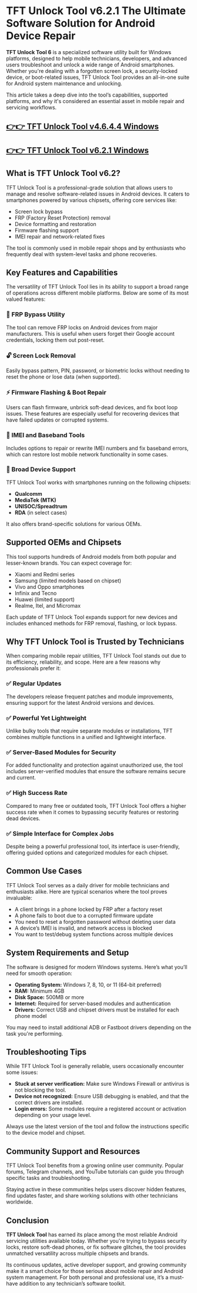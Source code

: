 # TFT Unlock Tool v6.2.1 The Ultimate Software Solution for Android Device Repair

**TFT Unlock Tool 6** is a specialized software utility built for Windows platforms, designed to help mobile technicians, developers, and advanced users troubleshoot and unlock a wide range of Android smartphones. Whether you're dealing with a forgotten screen lock, a security-locked device, or boot-related issues, TFT Unlock Tool provides an all-in-one suite for Android system maintenance and unlocking.

This article takes a deep dive into the tool’s capabilities, supported platforms, and why it's considered an essential asset in mobile repair and servicing workflows.


## [👉👉 TFT Unlock Tool  v4.6.4.4 Windows](https://tft-unlock-tool.com/)

## [👉👉 TFT Unlock Tool  v6.2.1 Windows](https://tft-unlock-tool.com/)



## What is TFT Unlock Tool v6.2?

TFT Unlock Tool is a professional-grade solution that allows users to manage and resolve software-related issues in Android devices. It caters to smartphones powered by various chipsets, offering core services like:

* Screen lock bypass
* FRP (Factory Reset Protection) removal
* Device formatting and restoration
* Firmware flashing support
* IMEI repair and network-related fixes

The tool is commonly used in mobile repair shops and by enthusiasts who frequently deal with system-level tasks and phone recoveries.


## Key Features and Capabilities

The versatility of TFT Unlock Tool lies in its ability to support a broad range of operations across different mobile platforms. Below are some of its most valued features:

### 🧩 FRP Bypass Utility

The tool can remove FRP locks on Android devices from major manufacturers. This is useful when users forget their Google account credentials, locking them out post-reset.

### 🔓 Screen Lock Removal

Easily bypass pattern, PIN, password, or biometric locks without needing to reset the phone or lose data (when supported).

### ⚡ Firmware Flashing & Boot Repair

Users can flash firmware, unbrick soft-dead devices, and fix boot loop issues. These features are especially useful for recovering devices that have failed updates or corrupted systems.

### 📶 IMEI and Baseband Tools

Includes options to repair or rewrite IMEI numbers and fix baseband errors, which can restore lost mobile network functionality in some cases.

### 🔌 Broad Device Support

TFT Unlock Tool works with smartphones running on the following chipsets:

* **Qualcomm**
* **MediaTek (MTK)**
* **UNISOC/Spreadtrum**
* **RDA** (in select cases)

It also offers brand-specific solutions for various OEMs.


## Supported OEMs and Chipsets

This tool supports hundreds of Android models from both popular and lesser-known brands. You can expect coverage for:

* Xiaomi and Redmi series
* Samsung (limited models based on chipset)
* Vivo and Oppo smartphones
* Infinix and Tecno
* Huawei (limited support)
* Realme, Itel, and Micromax

Each update of TFT Unlock Tool expands support for new devices and includes enhanced methods for FRP removal, flashing, or lock bypass.


## Why TFT Unlock Tool is Trusted by Technicians

When comparing mobile repair utilities, TFT Unlock Tool stands out due to its efficiency, reliability, and scope. Here are a few reasons why professionals prefer it:

### ✅ Regular Updates

The developers release frequent patches and module improvements, ensuring support for the latest Android versions and devices.

### ✅ Powerful Yet Lightweight

Unlike bulky tools that require separate modules or installations, TFT combines multiple functions in a unified and lightweight interface.

### ✅ Server-Based Modules for Security

For added functionality and protection against unauthorized use, the tool includes server-verified modules that ensure the software remains secure and current.

### ✅ High Success Rate

Compared to many free or outdated tools, TFT Unlock Tool offers a higher success rate when it comes to bypassing security features or restoring dead devices.

### ✅ Simple Interface for Complex Jobs

Despite being a powerful professional tool, its interface is user-friendly, offering guided options and categorized modules for each chipset.


## Common Use Cases

TFT Unlock Tool serves as a daily driver for mobile technicians and enthusiasts alike. Here are typical scenarios where the tool proves invaluable:

* A client brings in a phone locked by FRP after a factory reset
* A phone fails to boot due to a corrupted firmware update
* You need to reset a forgotten password without deleting user data
* A device’s IMEI is invalid, and network access is blocked
* You want to test/debug system functions across multiple devices


## System Requirements and Setup

The software is designed for modern Windows systems. Here’s what you’ll need for smooth operation:

* **Operating System:** Windows 7, 8, 10, or 11 (64-bit preferred)
* **RAM:** Minimum 4GB
* **Disk Space:** 500MB or more
* **Internet:** Required for server-based modules and authentication
* **Drivers:** Correct USB and chipset drivers must be installed for each phone model

You may need to install additional ADB or Fastboot drivers depending on the task you're performing.


## Troubleshooting Tips

While TFT Unlock Tool is generally reliable, users occasionally encounter some issues:

* **Stuck at server verification:** Make sure Windows Firewall or antivirus is not blocking the tool.
* **Device not recognized:** Ensure USB debugging is enabled, and that the correct drivers are installed.
* **Login errors:** Some modules require a registered account or activation depending on your usage level.

Always use the latest version of the tool and follow the instructions specific to the device model and chipset.


## Community Support and Resources

TFT Unlock Tool benefits from a growing online user community. Popular forums, Telegram channels, and YouTube tutorials can guide you through specific tasks and troubleshooting.

Staying active in these communities helps users discover hidden features, find updates faster, and share working solutions with other technicians worldwide.


## Conclusion

**TFT Unlock Tool** has earned its place among the most reliable Android servicing utilities available today. Whether you're trying to bypass security locks, restore soft-dead phones, or fix software glitches, the tool provides unmatched versatility across multiple chipsets and brands.

Its continuous updates, active developer support, and growing community make it a smart choice for those serious about mobile repair and Android system management. For both personal and professional use, it’s a must-have addition to any technician’s software toolkit.
